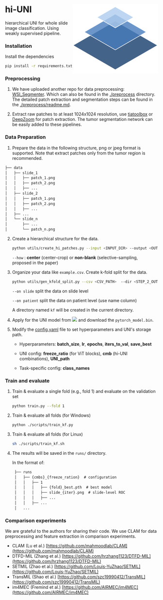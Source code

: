 hi-UNI <img src="./utils/.hi-UNI-logo.png" width="280px" align="right" />
===========

hierarchical UNI for whole slide image classification. Using weakly supervised pipeline.


### Installation

Install the dependencies 

```bash
pip install -r requirements.txt
```

### Preprocessing

1. We have uploaded another repo for data preprocessing: [WSI_Segmenter](https://github.com/HaoyuCui/WSI_Segmenter). Which can also be found in the [./preprocess](./preprocess) directory. The detailed patch extraction and segmentation steps can be found in the [./preprocess/readme.md](preprocess/readme.md). 

2. Extract raw patches to at least 1024x1024 resolution, use [tiatoolbox](https://github.com/TissueImageAnalytics/tiatoolbox) or [DeepZoom](https://github.com/ncoudray/DeepPATH/blob/master/DeepPATH_code/00_preprocessing/0b_tileLoop_deepzoom6.py) for patch extraction. The tumor segmentation network can be easily added to these pipelines.


### Data Preparation

1. Prepare the data in the following structure, png or jpeg format is supported. Note that extract patches only from the tumor region is recommended.

```markdown
├── data
│   ├── slide_1
│   │   ├── patch_1.png
│   │   ├── patch_2.png
│   │   ├── ...
│   ├── slide_2
│   │   ├── patch_1.png
│   │   ├── patch_2.png
│   │   ├── ...
│   ├── ...
│   └── slide_n
│       ├── ...
│       └── patch_n.png
```



2. Create a hierarchical structure for the data.

    ```bash
    python utils/create_hi_patches.py --input <INPUT_DIR> --output <OUTPUT_DIR> --how non-blank
    ```
    
    `--how` : **center** (center-crop) or **non-blank** (selective-sampling, proposed in the paper)

3. Organize your data like `example.csv`. Create k-fold split for the data.

    ```bash
    python utils/gen_kfold_split.py --csv <CSV_PATH>  --dir <STEP_2_OUTPUT_DIR> --k 5 --on slide
    ```
    
    `--on slide` split the data on slide level
    
    `--on patient` split the data on patient level (use name column)
   
   A directory named `kf` will be created in the current directory.

4. Apply for the UNI model from <a href="https://huggingface.co/MahmoodLab/UNI"><img src="https://img.shields.io/badge/Hugging%20Face-FFD21E?logo=huggingface&logoColor=000"/></a> and download the `pytorch_model.bin`.

5. Modify the [config.yaml](config.yaml) file to set hyperparameters and UNI's storage path.

    - Hyperparameters: **batch_size**, **lr**, **epochs**, **iters_to_val**, **save_best**
    
    - UNI config: **freeze_ratio** (for ViT blocks), **cmb** (hi-UNI combinations), **UNI_path** 
    
    - Task-specific config: **class_names**

### Train and evaluate

1. Train & evaluate a single fold (e.g., fold 1) and evaluate on the validation set
    ```bash
    python train.py --fold 1
    ```

2. Train & evaluate all folds (for Windows)
    ```bash
    python ./scripts/train_kf.py
    ```
3. Train & evaluate all folds (for Linux)
    ```bash
    sh ./scripts/train_kf.sh
    ```

4. The results will be saved in the `runs/` directory.

   In the format of:
   ```txt
    ├── runs
    │   ├── {cmbs}_{freeze_ration}  # configuration
    │   │   ├── 1
    │   │   │   ├── {fold}_best.pth  # best model
    │   │   │   ├── slide_{iter}.png  # slide-level ROC
    │   │   │   ├── ...
    │   │   ├── ...
    │   ...
   ```
   

### Comparison experiments

We are grateful to the authors for sharing their code. We use CLAM for data preprocessing and feature extraction in comparison experiments.

- CLAM (Lu et al.) [https://github.com/mahmoodlab/CLAM](https://github.com/mahmoodlab/CLAM)
- DTFD-MIL (Zhang et al.) [https://github.com/hrzhang1123/DTFD-MIL](https://github.com/hrzhang1123/DTFD-MIL)
- SETMIL (Zhao et al.) [https://github.com/Louis-YuZhao/SETMIL](https://github.com/Louis-YuZhao/SETMIL)
- TransMIL (Shao et al.) [https://github.com/szc19990412/TransMIL](https://github.com/szc19990412/TransMIL)
- im4MEC (Fremind et al.) [https://github.com/AIRMEC/im4MEC](https://github.com/AIRMEC/im4MEC)

